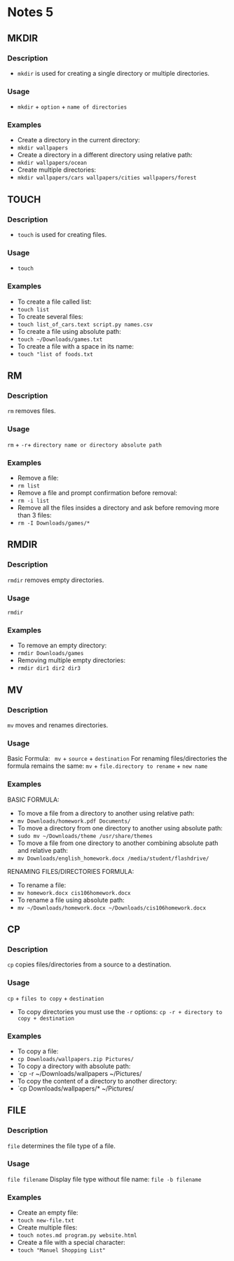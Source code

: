 # Notes 5

## MKDIR

### Description 
* `mkdir` is used for creating a single directory or multiple directories. 
### Usage 
* `mkdir` + `option` + `name of directories`
### Examples 
* Create a directory in the current directory:
* `mkdir wallpapers`
* Create a directory in a different directory using relative path:
* `mkdir wallpapers/ocean`
* Create multiple directories:
* `mkdir wallpapers/cars wallpapers/cities wallpapers/forest`

## TOUCH

### Description 
* `touch` is used for creating files.
### Usage
* `touch` 
### Examples 
* To create a file called list:
* `touch list`
* To create several files:
* `touch list_of_cars.text script.py names.csv`
* To create a file using absolute path:
* `touch ~/Downloads/games.txt`
* To create a file with a space in its name:
* `touch "list of foods.txt`

## RM

### Description 
`rm` removes files.
### Usage
`rm` + `-r`+ `directory name or directory absolute path`
### Examples
* Remove a file: 
* `rm list`
* Remove a file and prompt confirmation before removal:
* `rm -i list`
* Remove all the files insides a directory and ask before removing more than 3 files:
* `rm -I Downloads/games/*` 

## RMDIR

### Description
`rmdir` removes empty directories.
### Usage 
`rmdir`
### Examples
* To remove an empty directory: 
* `rmdir Downloads/games`
* Removing multiple empty directories:
* `rmdir dir1 dir2 dir3`
  
## MV

### Description 
`mv` moves and renames directories. 
### Usage 
Basic Formula: ` mv` + `source` + `destination` 
For renaming files/directories the formula remains the same: `mv` + `file.directory to rename` + `new name`
### Examples 
BASIC FORMULA: 
* To move a file from a directory to another using relative path: 
* `mv Downloads/homework.pdf Documents/`
* To move a directory from one directory to another using absolute path:
* `sudo mv ~/Downloads/theme /usr/share/themes`
* To move a file from one directory to another combining absolute path and relative path:
* `mv Downloads/english_homework.docx /media/student/flashdrive/ `

RENAMING FILES/DIRECTORIES FORMULA:
* To rename a file:
* `mv homework.docx cis106homework.docx`
* To rename a file using absolute path:
* `mv ~/Downloads/homework.docx ~/Downloads/cis106homework.docx`

## CP
### Description 
`cp` copies files/directories from a source to a destination. 
### Usage 
`cp` + `files to copy` + `destination` 
* To copy directories you must use the `-r` options:
  `cp -r + directory to copy + destination`
### Examples
* To copy a file:
* `cp Downloads/wallpapers.zip Pictures/`
* To copy a directory with absolute path:
* `cp -r ~/Downloads/wallpapers ~/Pictures/ 
* To copy the content of a directory to another directory:
* `cp Downloads/wallpapers/* ~/Pictures/ 

## FILE

### Description 
`file` determines the file type of a file.
### Usage 
`file filename`
Display file type without file name:
`file -b filename`
### Examples 
* Create an empty file:
* `touch new-file.txt`
* Create multiple files:
* `touch notes.md program.py website.html`
* Create a file with a special character:
* `touch "Manuel Shopping List"`